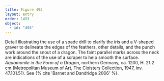 ```yaml
---
title: Figure 493
layout: entry
order: 1493
object:
  - id: "493"
---
```


Detail illustrating the use of a spade drill to clarify the iris and a V-shaped graver to delineate the edges of the feathers, other details, and the punch work around the snout of a dragon. The faint parallel marks across the neck are indications of the use of a scraper to help smooth the surface. *Aquamanile in the Form of a Dragon*, northern Germany, ca. 1200, H. 21.2 cm (Metropolitan Museum of Art, The Cloisters Collection, 1947, inv. 47.101.51). See {% cite 'Barnet and Dandridge 2006' %}.
